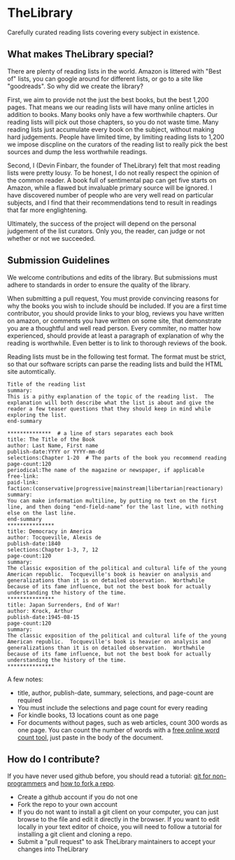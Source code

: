 TheLibrary
==========

Carefully curated reading lists covering every subject in existence.



What makes TheLibrary special?
-----------------------
There are plenty of reading lists in the world.  Amazon is littered with "Best of" lists, you can google around for different lists, or go to a site like "goodreads".  So why did we create the library?

First, we aim to provide not the just the best books, but the best 1,200 pages.  That means we our reading lists will have many online articles in addition to books.  Many books only have a few worthwhile chapters.  Our reading lists will pick out those chapters, so you do not waste time.  Many reading lists just accumulate every book on the subject, without making hard judgements.  People have limited time, by limiting reading lists to 1,200 we impose discpline on the curators of the reading list to really pick the best sources and dump the less worthwhile readings.


Second, I (Devin Finbarr, the founder of TheLibrary) felt that most reading lists were pretty lousy.  To be honest, I do not really respect the opinion of the common reader.  A book full of sentimental pap can get five starts on Amazon, while a flawed but invaluable primary source will be ignored.  I have discovered number of people who are very well read on particular subjects, and I find that their recommendations tend to result in readings that far more englightening.  

Ultimately, the success of the project will depend on the personal judgement of the list curators.  Only you, the reader, can judge or not whether or not we succeeded.


Submission Guidelines
---------------------
We welcome contributions and edits of the library.  But submissions must adhere to standards in order to ensure the quality of the library.

When submitting a pull request, You must provide convincing reasons for why the books you wish to include should be included.  If you are a first time contributor, you should provide links to your blog, reviews you have written on amazon, or comments you have written on some site, that demonstrate you are a thoughtful and well read person.  Every commiter, no matter how experienced, should provide at least a paragraph of explanation of why the reading is worthwhile.  Even better is to link to thorough reviews of the book.  

Reading lists must be in the following test format.  The format must be strict, so that our software scripts can parse the reading lists and build the HTML site automtically.

```
Title of the reading list
summary:
This is a pithy explanation of the topic of the reading list.  The explanation will both describe what the list is about and give the reader a few teaser questions that they should keep in mind while exploring the list.
end-summary

**************  # a line of stars separates each book
title: The Title of the Book
author: Last Name, First name
publish-date:YYYY or YYYY-mm-dd
selections:Chapter 1-20  # The parts of the book you recommend reading
page-count:120 
periodical:The name of the magazine or newspaper, if applicable
free-link:
paid-link:
faction:(conservative|progressive|mainstream|libertarian|reactionary)
summary:
You can make information multiline, by putting no text on the first line, and then doing "end-field-name" for the last line, with nothing else on the last line.
end-summary
***************
title: Democracy in America
author: Tocqueville, Alexis de
publish-date:1840
selections:Chapter 1-3, 7, 12
page-count:120
summary:
The classic exposition of the political and cultural life of the young American republic.  Tocqueville's book is heavier on analysis and generalizations than it is on detailed observation.  Worthwhile because of its fame influence, but not the best book for actually understanding the history of the time.
***************
title: Japan Surrenders, End of War!
author: Krock, Arthur
publish-date:1945-08-15
page-count:120
summary:
The classic exposition of the political and cultural life of the young American republic.  Tocqueville's book is heavier on analysis and generalizations than it is on detailed observation.  Worthwhile because of its fame influence, but not the best book for actually understanding the history of the time.
***************

``` 

A few notes:
* title, author, publish-date, summary, selections, and page-count are required
* You must include the selections and page count for every reading
* For kindle books, 13 locations count as one page
* For documents without pages, such as web articles, count 300 words as one page.  You can count the number of words with a [free online word count tool](http://www.wordcounttool.com/), just paste in the body of the document.




How do I contribute?
-----------------------

If you have never used github before, you should read a tutorial: [git for non-programmers](http://www.sitepoint.com/version-control-git/) and [how to fork a repo](https://help.github.com/articles/fork-a-repo).


* Create a github account if you do not one
* Fork the repo to your own account
* If you do not want to install a git client on your computer, you can just browse to the file and edit it directly in the browser.  If you want to edit locally in your text editor of choice, you will need to follow a tutorial for installing a git client and cloning a repo.
* Submit a "pull request" to ask TheLibrary maintainers to accept your changes into TheLibrary
